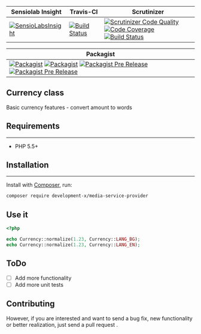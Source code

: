 
| Sensiolab Insight | Travis-CI | Scrutinizer |
| --- | --- | --- |
| [![SensioLabsInsight](https://insight.sensiolabs.com/projects/2637edbc-6b80-43b9-a524-2061649ff5d1/mini.png)](https://insight.sensiolabs.com/projects/2637edbc-6b80-43b9-a524-2061649ff5d1) | [![Build Status](https://travis-ci.org/development-x/Currency.svg?branch=master)](https://travis-ci.org/development-x/Currency) | [![Scrutinizer Code Quality](https://scrutinizer-ci.com/g/development-x/Currency/badges/quality-score.png?b=master)](https://scrutinizer-ci.com/g/development-x/Currency/?branch=master) [![Code Coverage](https://scrutinizer-ci.com/g/development-x/Currency/badges/coverage.png?b=master)](https://scrutinizer-ci.com/g/development-x/Currency/?branch=master) [![Build Status](https://scrutinizer-ci.com/g/development-x/Currency/badges/build.png?b=master)](https://scrutinizer-ci.com/g/development-x/Currency/build-status/master) |

| Packagist |
| --- |
| [![Packagist](https://img.shields.io/packagist/dt/development-x/Currency.svg)](https://github.com/development-x/Currency) [![Packagist](https://img.shields.io/packagist/l/development-x/Currency.svg)](https://github.com/development-x/Currency) [![Packagist Pre Release](https://img.shields.io/packagist/vpre/development-x/Currency.svg)](https://github.com/development-x/Currency) [![Packagist Pre Release](https://img.shields.io/hhvm/development-x/Currency.svg)](https://github.com/development-x/Currency) |


## Currency class
Basic currency features - convert amount to words

## Requirements
------------

 * PHP 5.5+

## Installation
------------
Install with [Composer](http://packagist.org), run:

```sh
composer require development-x/media-service-provider
```

## Use it
```php
<?php

echo Currency::normalize(1.23, Currency::LANG_BG);
echo Currency::normalize(1.23, Currency::LANG_EN);

```

## ToDo
- [ ] Add more functionality
- [ ] Add more unit tests

## Contributing
However, if you are interested and want to send a bug fix, new functionality or better realization, just send a pull request .
